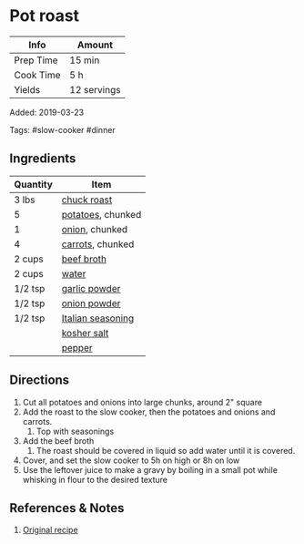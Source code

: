 # Pot roast

| Info      | Amount      |
| --------- | ----------- |
| Prep Time | 15 min      |
| Cook Time | 5 h         |
| Yields    | 12 servings |

Added: 2019-03-23

Tags: #slow-cooker #dinner

## Ingredients

| Quantity | Item                                                        |
| -------- | ----------------------------------------------------------- |
| 3 lbs    | [chuck roast](../_ingredients/chuck-roast.md)               |
| 5        | [potatoes](../_ingredients/potatoes.md), chunked            |
| 1        | [onion](../_ingredients/onion.md), chunked                  |
| 4        | [carrots](../_ingredients/carrot.md), chunked               |
| 2 cups   | [beef broth](../_ingredients/beef%20broth.md)               |
| 2 cups   | [water](../_ingredients/water.md)                           |
| 1/2 tsp  | [garlic powder](../_ingredients/garlic-powder.md)           |
| 1/2 tsp  | [onion powder](../_ingredients/onion-powder.md)             |
| 1/2 tsp  | [Italian seasoning](../_ingredients/italian%20seasoning.md) |
|          | [kosher salt](../_ingredients/kosher%20salt.md)             |
|          | [pepper](../_ingredients/pepper.md)                         |

## Directions

1. Cut all potatoes and onions into large chunks, around 2" square
2. Add the roast to the slow cooker, then the potatoes and onions and carrots.
   1. Top with seasonings
3. Add the beef broth
   1. The roast should be covered in liquid so add water until it is covered.
4. Cover, and set the slow cooker to 5h on high or 8h on low
5. Use the leftover juice to make a gravy by boiling in a small pot while whisking in flour to the desired texture

## References & Notes

1. [Original recipe](https://www.mynaturalfamily.com/paleo-pot-roast-crock-pot/)
